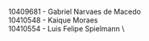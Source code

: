 10409681 - Gabriel Narvaes de Macedo  \
10410548 - Kaique Moraes  \
10410554 - Luis Felipe Spielmann  \
